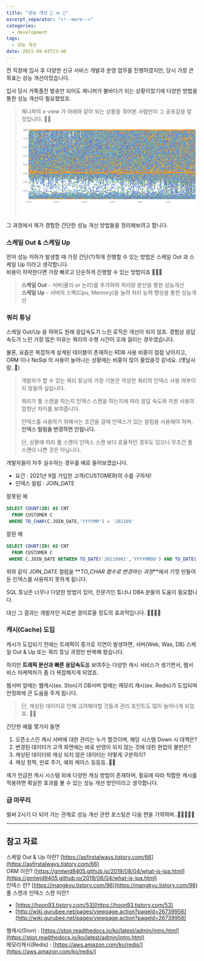 ```yaml
---
title: "성능 개선 🐢 🔜 🐇"
excerpt_separator: "<!--more-->"
categories:
  - development
tags:
  - 성능 개선
date: 2021-09-03T23:40
---
```


전 직장에 입사 후 다양한 신규 서비스 개발과 운영 업무를 진행하였지만, 당시 가장 큰 목표는 성능 개선이었습니다.

입사 당시 카톡플친 발송만 되어도 제니퍼가 불바다가 되는 상황이었기에 다양한 방법을 통한 성능 개선이 필요했었죠. 

> 제니퍼의 x-view 가 아래와 같이 되는 상황을 겪어본 사람만이 그 공포감을 알 것입니다. 🤯🤬
> 
> ![x-view](/images/posts/2021/09/x-view.png)

그 과정에서 제가 경험한 간단한 성능 개선 방법들을 정리해보려고 합니다.
<!--more-->

### 스케일 Out & 스케일 Up

먼저 성능 저하가 발생할 때 가장 간단(?)하게 진행할 수 있는 방법은 스케일 Out 과 스케일 Up 이라고 생각합니다.  
비용이 허락한다면 가장 빠르고 단순하게 진행할 수 있는 방법이죠 💸💸💸

> **스케일 Out** - 서버(물리 or 논리)를 추가하여 처리량 분산을 통한 성능개선   
> **스케일 Up** - 서버의 스펙(Cpu, Memory)을 늘려 처리 능력 향상을 통한 성능개선

### 쿼리 튜닝

스케일 Out/Up 을 하여도 원래 응답속도가 느린 로직은 개선이 되지 않죠. 경험상 응답속도가 느린 가장 많은 이유는 쿼리의 수행 시간이 오래 걸리는 경우였습니다.
    
물론, 요즘은 복잡하게 설계된 테이블이 존재하는 RDB 사용 비중이 점점 낮아지고, ORM 이나 NoSql 의 사용이 늘어나는 상황에는 비중이 많이 줄었을것 같네요. (옛날사람..🤔)

> 개발자가 할 수 있는 쿼리 튜닝의 가장 기본은 작성한 쿼리의 인덱스 사용 여부이지 않을까 싶습니다.
> 
> 쿼리가 풀 스캔을 하는지 인덱스 스캔을 하는지에 따라 응답 속도와 자원 사용의 엄청난 차이를 보여줍니다.
> 
> 인덱스를 사용하기 위해서는 조건을 걸때 인덱스가 있는 컬럼을 사용해야 하며, **인덱스 컬럼을 변경하면 안됩니다.**
> 
> 단, 상황에 따라 풀 스캔이 인덱스 스캔 보다 효율적인 경우도 있으니 무조건 풀 스캔이 나쁜 것은 아닙니다.

개발자들이 자주 실수하는 경우를 예로 들어보겠습니다.

- 요건 : 2021년 9월 가입한 고객(CUSTOMER)의 수를 구하자! 
- 인덱스 컬럼 : JOIN_DATE 

잘못된 예
```sql
SELECT COUNT(ID) AS CNT
  FROM CUSTOMER C
 WHERE TO_CHAR(C.JOIN_DATE,'YYYYMM') = '202109'
```
잘된 예
```sql
SELECT COUNT(ID) AS CNT
  FROM CUSTOMER C
 WHERE C.JOIN_DATE BETWEEN TO_DATE('20210901','YYYYMMDD') AND TO_DATE('20210930235959','YYYYMMDDHH24MISS')
```
위와 같이 JOIN_DATE 컬럼을 **_TO_CHAR 함수로 변경하는 과정_**에서 기껏 만들어둔 인덱스를 사용하지 못하게 됩니다.

SQL 튜닝은 너무나 다양한 방법이 있어, 전문가인 튜너나 DBA 분들의 도움이 필요합니다.

대신 그 결과는 개발자인 저로썬 경이로울 정도의 효과적입니다. 👍🏻👍🏻

### 캐시(Cache) 도입

캐시가 도입되기 전에는 트래픽이 증가로 지연이 발생하면, 서버(Web, Was, DB) 스케일 Out & Up 또는 쿼리 튜닝 과정만 반복해 왔습니다.

하지만 **트래픽 분산과 빠른 응답속도**를 보여주는 다양한 캐시 서비스가 생기면서, 웹서비스 아케텍처가 좀 더 복잡해지게 되었죠. 

웹서버 앞에는 웹캐시(ex. Ston)가 DB서버 앞에는 메모리 캐시(ex. Redis)가 도입되며 안정화에 큰 도움을 주게 됩니다.

> 단, 캐싱된 데이터로 인해 고려해야할 것들과 관리 포인트도 많이 늘어나게 되었죠. 🤦🏻

간단한 예를 몇가지 들면
1. 오픈소스인 캐시 서버에 대한 관리는 누가 할것이며, 해당 시스템 Down 시 대책은? 
2. 변경된 데이터가 고객 화면에는 바로 반영이 되지 않는 것에 대한 현업의 불만은?
3. 캐싱된 데이터와 캐싱 되지 않은 데이터는 어떻게 구분하지?
4. 캐싱 정책, 만료 주기, 예외 케이스 등등등..🤢🤢

제가 언급한 캐시 시스템 외에 다양한 캐싱 방법이 존재하며, 필요에 따라 적합한 캐시를 적용하면 확실한 효과를 볼 수 있는 성능 개선 방안이라고 생각합니다.

### 급 마무리
벌써 2시기 다 되어 가는 관계로 성능 개선 관련 포스팅은 다음 편을 기약하며..🥕👋🏼🖐🏼

---

## 참고 자료
스케일 Out & Up 이란? [https://asfirstalways.tistory.com/66](https://asfirstalways.tistory.com/66)  
ORM 이란? [https://gmlwjd9405.github.io/2019/08/04/what-is-jpa.html](https://gmlwjd9405.github.io/2019/08/04/what-is-jpa.html)  
인덱스 란? [https://mangkyu.tistory.com/96](https://mangkyu.tistory.com/96)  
풀 스캔과 인덱스 스캔 이란?   
   - [https://hoon93.tistory.com/53](https://hoon93.tistory.com/53)  
   - [http://wiki.gurubee.net/pages/viewpage.action?pageId=26739956](http://wiki.gurubee.net/pages/viewpage.action?pageId=26739956)  

웹캐시(Ston) : [https://ston.readthedocs.io/ko/latest/admin/intro.html](https://ston.readthedocs.io/ko/latest/admin/intro.html)  
메모리캐시(Redis) : [https://aws.amazon.com/ko/redis/](https://aws.amazon.com/ko/redis/)
